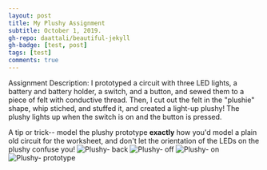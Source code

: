 ```yaml
---
layout: post
title: My Plushy Assignment
subtitle: October 1, 2019.
gh-repo: daattali/beautiful-jekyll
gh-badge: [test, post]
tags: [test]
comments: true
---
```

Assignment Description: I prototyped a circuit with three LED lights, a battery and battery holder, a switch, and a button, and sewed them to a piece of felt with conductive thread.
Then, I cut out the felt in the "plushie" shape, whip stiched, and stuffed it, and created a light-up plushy! The plushy lights up when the switch is on and the button is pressed.

A tip or trick-- model the plushy prototype __exactly__ how you'd model a plain old circuit for the worksheet, and don't let the orientation of the LEDs on the plushy confuse you!
![Plushy- back](https://cef3.github.io/img/plushy-back.png)
![Plushy- off](https://cef3.github.io/img/plushy-off.png)
![Plushy- on](https://cef3.github.io/img/plushy-on.png)
![Plushy- prototype](https://cef3.github.io/img/plushy-proto.png)

